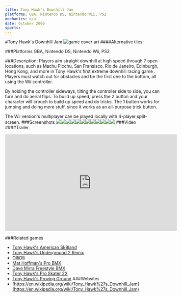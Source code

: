 ```yaml
---
title: Tony Hawk's Downhill Jam
platforms: GBA, Nintendo DS, Nintendo Wii, PS2
mechanics: n/a
date: October 2006
sports: 
---
```

#Tony Hawk's Downhill Jam
![game cover art](//images.igdb.com/igdb/image/upload/t_cover_big/dy0hdfvncra4xnwicaui.jpg "Logo Title Text 1")
####Alternative tiles:

###Platforms
GBA, Nintendo DS, Nintendo Wii, PS2

###Description:
Players aim straight downhill at high speed through 7 open locations, such as Machu Picchu, San Fransisco, Rio de Janeiro, Edinburgh, Hong Kong, and more in Tony Hawk's first extreme downhill racing game . Players must watch out for obstacles and be the first one to the bottom, all using the Wii controller. 
 
By holding the controller sideways, tilting the controller side to side, you can turn and do aerial flips. To build up speed, press the 2 button and your character will crouch to build up speed and do tricks. The 1 button works for jumping and doing more stuff, since it works as an all-purpose trick button. 
 
The Wii version's multiplayer can be played locally with 4-player split-screen.
###Screenshots
<a target="_blank" href="//images.igdb.com/igdb/image/upload/t_cover_big/i8frfhzsnns6imo0jv8t.jpg"><img src="//images.igdb.com/igdb/image/upload/t_thumb/i8frfhzsnns6imo0jv8t.jpg"/></a><a target="_blank" href="//images.igdb.com/igdb/image/upload/t_cover_big/gcouplghtdjr9j8itxaw.jpg"><img src="//images.igdb.com/igdb/image/upload/t_thumb/gcouplghtdjr9j8itxaw.jpg"/></a><a target="_blank" href="//images.igdb.com/igdb/image/upload/t_cover_big/tlbsrrgapfww5ytubjbf.jpg"><img src="//images.igdb.com/igdb/image/upload/t_thumb/tlbsrrgapfww5ytubjbf.jpg"/></a><a target="_blank" href="//images.igdb.com/igdb/image/upload/t_cover_big/wblrnfh9nojz4f2tbgh9.jpg"><img src="//images.igdb.com/igdb/image/upload/t_thumb/wblrnfh9nojz4f2tbgh9.jpg"/></a><a target="_blank" href="//images.igdb.com/igdb/image/upload/t_cover_big/alwoxl7awcxea86j6ypj.jpg"><img src="//images.igdb.com/igdb/image/upload/t_thumb/alwoxl7awcxea86j6ypj.jpg"/></a><a target="_blank" href="//images.igdb.com/igdb/image/upload/t_cover_big/dfdqntxuee6dja8gzbui.jpg"><img src="//images.igdb.com/igdb/image/upload/t_thumb/dfdqntxuee6dja8gzbui.jpg"/></a><a target="_blank" href="//images.igdb.com/igdb/image/upload/t_cover_big/exe6huqfgfsbzqepfouk.jpg"><img src="//images.igdb.com/igdb/image/upload/t_thumb/exe6huqfgfsbzqepfouk.jpg"/></a><a target="_blank" href="//images.igdb.com/igdb/image/upload/t_cover_big/xjmvzwixwvjuvquibt95.jpg"><img src="//images.igdb.com/igdb/image/upload/t_thumb/xjmvzwixwvjuvquibt95.jpg"/></a><a target="_blank" href="//images.igdb.com/igdb/image/upload/t_cover_big/nilow7q22js9nqp7zz47.jpg"><img src="//images.igdb.com/igdb/image/upload/t_thumb/nilow7q22js9nqp7zz47.jpg"/></a><a target="_blank" href="//images.igdb.com/igdb/image/upload/t_cover_big/devjdsuuyw55wpxzmv9a.jpg"><img src="//images.igdb.com/igdb/image/upload/t_thumb/devjdsuuyw55wpxzmv9a.jpg"/></a><a target="_blank" href="//images.igdb.com/igdb/image/upload/t_cover_big/jwpxwkpywk7zbskuvdhr.jpg"><img src="//images.igdb.com/igdb/image/upload/t_thumb/jwpxwkpywk7zbskuvdhr.jpg"/></a><a target="_blank" href="//images.igdb.com/igdb/image/upload/t_cover_big/vduaiwno3udg5iwzzier.jpg"><img src="//images.igdb.com/igdb/image/upload/t_thumb/vduaiwno3udg5iwzzier.jpg"/></a>
###Video
####Trailer

<iframe width="560" height="315" src="https://www.youtube.com/embed/2CZOjTzp4J4" frameborder="0" allowfullscreen></iframe>

###Related games
* [Tony Hawk's American Sk8land](/games/tony-hawk-s-american-sk8land-6643/)
* [Tony Hawk's Underground 2 Remix](/games/tony-hawks-underground-2-remix-22311/)
* [OlliOlli](/games/olliolli-7768/)
* [Mat Hoffman's Pro BMX](/games/mat-hoffman-s-pro-bmx-3994/)
* [Dave Mirra Freestyle BMX](/games/dave-mirra-freestyle-bmx-26012/)
* [Tony Hawk's Pro Skater 2X](/games/tony-hawks-pro-skater-2x-47325/)
* [Tony Hawk's Proving Ground](/games/tony-hawk-s-proving-ground-2700/)
###Websites
* [https://en.wikipedia.org/wiki/Tony_Hawk%27s_Downhill_Jam](https://en.wikipedia.org/wiki/Tony_Hawk%27s_Downhill_Jam)
